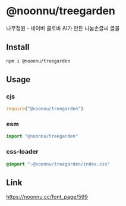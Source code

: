 # @noonnu/treegarden
나무정원 - 네이버 클로바 AI가 만든 나눔손글씨 글꼴

## Install
```sh
npm i @noonnu/treegarden
```
## Usage
### cjs
```js
require("@noonnu/treegarden")
```
### esm
```js
import "@noonnu/treegarden"
```
### css-loader
```css
@import "~@noonnu/treegarden/index.css"
```

## Link
https://noonnu.cc/font_page/599
